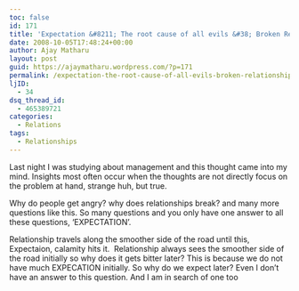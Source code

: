 ```yaml
---
toc: false
id: 171
title: 'Expectation &#8211; The root cause of all evils &#38; Broken Relationships'
date: 2008-10-05T17:48:24+00:00
author: Ajay Matharu
layout: post
guid: https://ajaymatharu.wordpress.com/?p=171
permalink: /expectation-the-root-cause-of-all-evils-broken-relationships/
ljID:
  - 34
dsq_thread_id:
  - 465389721
categories:
  - Relations
tags:
  - Relationships
---
```

Last night I was studying about management and this thought came into my mind. Insights most often occur when the thoughts are not directly focus on the problem at hand, strange huh, but true.

Why do people get angry? why does relationships break? and many more questions like this. So many questions and you only have one answer to all these questions, &#8216;EXPECTATION&#8217;.

Relationship travels along the smoother side of the road until this,  Expectaion, calamity hits it.  Relationship always sees the smoother side of the road initially so why does it gets bitter later? This is because we do not have much EXPECATION initially. So why do we expect later? Even I don&#8217;t have an answer to this question. And I am in search of one too 
